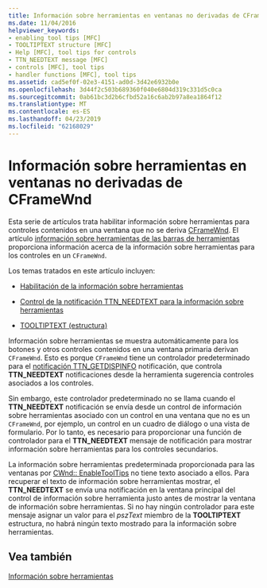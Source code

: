 ```yaml
---
title: Información sobre herramientas en ventanas no derivadas de CFrameWnd
ms.date: 11/04/2016
helpviewer_keywords:
- enabling tool tips [MFC]
- TOOLTIPTEXT structure [MFC]
- Help [MFC], tool tips for controls
- TTN_NEEDTEXT message [MFC]
- controls [MFC], tool tips
- handler functions [MFC], tool tips
ms.assetid: cad5ef0f-02e3-4151-ad0d-3d42e6932b0e
ms.openlocfilehash: 3d44f2c503b689360f040e6804d319c331d5c0ca
ms.sourcegitcommit: 0ab61bc3d2b6cfbd52a16c6ab2b97a8ea1864f12
ms.translationtype: MT
ms.contentlocale: es-ES
ms.lasthandoff: 04/23/2019
ms.locfileid: "62168029"
---
```

# <a name="tool-tips-in-windows-not-derived-from-cframewnd"></a>Información sobre herramientas en ventanas no derivadas de CFrameWnd

Esta serie de artículos trata habilitar información sobre herramientas para controles contenidos en una ventana que no se deriva [CFrameWnd](../mfc/reference/cframewnd-class.md). El artículo [información sobre herramientas de las barras de herramientas](../mfc/toolbar-tool-tips.md) proporciona información acerca de la información sobre herramientas para los controles en un `CFrameWnd`.

Los temas tratados en este artículo incluyen:

- [Habilitación de la información sobre herramientas](../mfc/enabling-tool-tips.md)

- [Control de la notificación TTN_NEEDTEXT para la información sobre herramientas](../mfc/handling-ttn-needtext-notification-for-tool-tips.md)

- [TOOLTIPTEXT (estructura)](../mfc/tooltiptext-structure.md)

Información sobre herramientas se muestra automáticamente para los botones y otros controles contenidos en una ventana primaria derivan `CFrameWnd`. Esto es porque `CFrameWnd` tiene un controlador predeterminado para el [notificación TTN_GETDISPINFO](/windows/desktop/Controls/ttn-getdispinfo) notificación, que controla **TTN_NEEDTEXT** notificaciones desde la herramienta sugerencia controles asociados a los controles.

Sin embargo, este controlador predeterminado no se llama cuando el **TTN_NEEDTEXT** notificación se envía desde un control de información sobre herramientas asociado con un control en una ventana que no es un `CFrameWnd`, por ejemplo, un control en un cuadro de diálogo o una vista de formulario. Por lo tanto, es necesario para proporcionar una función de controlador para el **TTN_NEEDTEXT** mensaje de notificación para mostrar información sobre herramientas para los controles secundarios.

La información sobre herramientas predeterminada proporcionada para las ventanas por [CWnd:: EnableToolTips](../mfc/reference/cwnd-class.md#enabletooltips) no tiene texto asociado a ellos. Para recuperar el texto de información sobre herramientas mostrar, el **TTN_NEEDTEXT** se envía una notificación en la ventana principal del control de información sobre herramienta justo antes de mostrar la ventana de información sobre herramientas. Si no hay ningún controlador para este mensaje asignar un valor para el *pszText* miembro de la **TOOLTIPTEXT** estructura, no habrá ningún texto mostrado para la información sobre herramientas.

## <a name="see-also"></a>Vea también

[Información sobre herramientas](../mfc/tool-tips.md)
